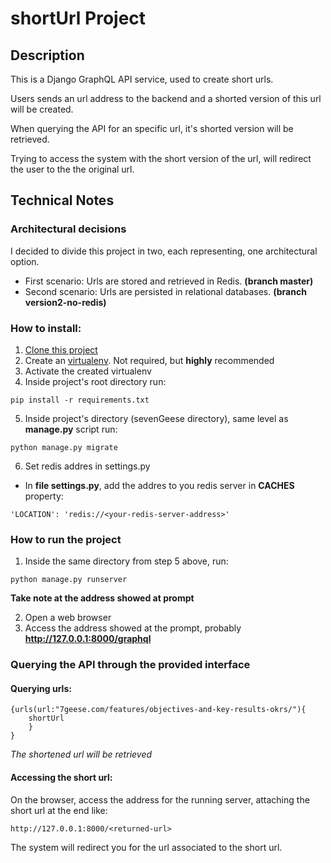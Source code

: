 # shortUrl Project

## Description
This is a Django GraphQL API service, used to create short urls.

Users sends an url address to the backend and a shorted version of this url will be created.

When querying the API for an specific url, it's shorted version will be retrieved.

Trying to access the system with the short version of the url, will redirect the user to the the original url.

## Technical Notes
### Architectural decisions

I decided to divide this project in two, each representing, one architectural option.
- First scenario: Urls are stored and retrieved in Redis. **(branch master)**
- Second scenario: Urls are persisted in relational databases. **(branch version2-no-redis)**

### How to install:
1. [Clone this project](https://github.com/wandss/shortenUrl.git)
2. Create an [virtualenv](https://virtualenv.pypa.io/en/latest/). Not required, but **highly** recommended
3. Activate the created virtualenv
4. Inside project's root directory run:
```
pip install -r requirements.txt
```

5. Inside project's directory (sevenGeese directory), same level as **manage.py** script run:
```
python manage.py migrate
```
6. Set redis addres in settings.py
- In **file settings.py**, add the addres to you redis server in **CACHES** property:
```
'LOCATION': 'redis://<your-redis-server-address>'
```
### How to run the project
1. Inside the same directory from step 5 above, run:
```
python manage.py runserver
```
**Take note at the address showed at prompt**

2. Open a web browser
3. Access the address showed at the prompt, probably **http://127.0.0.1:8000/graphql**

### Querying the API through the provided interface
#### Querying urls:
```
{urls(url:"7geese.com/features/objectives-and-key-results-okrs/"){
  	shortUrl
	}
}
```
*The shortened url will be retrieved*

#### Accessing the short url:
On the browser, access the address for the running server, attaching the short url at the end like:
```
http://127.0.0.1:8000/<returned-url>
```
The system will redirect you for the url associated to the short url.
